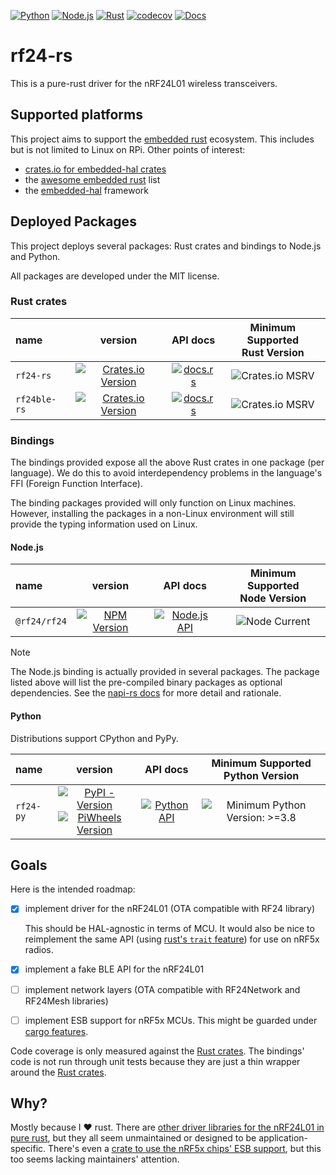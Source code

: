 <!-- markdownlint-disable MD041 MD033 -->
[![Python][python-ci-badge]][python-ci] [![Node.js][node-js-ci-badge]][node-js-ci] [![Rust][rust-ci-badge]][rust-ci] [![codecov][codecov-badge]][codecov-project] [![Docs][docs-badge]][docs]

# rf24-rs

This is a pure-rust driver for the nRF24L01 wireless transceivers.

## Supported platforms

This project aims to support the [embedded rust][embedded-rs] ecosystem.
This includes but is not limited to Linux on RPi. Other points of interest:

- [crates.io for embedded-hal crates][crates-hal]
- the [awesome embedded rust][awesome-hal] list
- the [embedded-hal][eh] framework

## Deployed Packages

This project deploys several packages: Rust crates and bindings to Node.js and Python.

All packages are developed under the MIT license.

### Rust crates

[rf24-rs-badge]: https://img.shields.io/crates/v/rf24-rs
[rf24-rs-link]: https://crates.io/crates/rf24-rs
[rf24-rs-msrv]: https://img.shields.io/crates/msrv/rf24-rs
[rf24-rs-docs-badge]: https://img.shields.io/docsrs/rf24-rs
[rf24-rs-docs-link]: https://docs.rs/rf24-rs
[rf24ble-rs-badge]: https://img.shields.io/crates/v/rf24ble-rs
[rf24ble-rs-link]: https://crates.io/crates/rf24ble-rs
[rf24ble-rs-msrv]: https://img.shields.io/crates/msrv/rf24ble-rs
[rf24ble-rs-docs-badge]: https://img.shields.io/docsrs/rf24ble-rs
[rf24ble-rs-docs-link]: https://docs.rs/rf24ble-rs

| name | version | API docs | Minimum Supported<br>Rust Version |
|:-----|:-------:|:--------:|:---------------------------------:|
| `rf24-rs` | [![Crates.io Version][rf24-rs-badge]][rf24-rs-link] | [![docs.rs][rf24-rs-docs-badge]][rf24-rs-docs-link] | ![Crates.io MSRV][rf24-rs-msrv] |
| `rf24ble-rs` | [![Crates.io Version][rf24ble-rs-badge]][rf24ble-rs-link] | [![docs.rs][rf24ble-rs-docs-badge]][rf24ble-rs-docs-link] | ![Crates.io MSRV][rf24ble-rs-msrv] |

### Bindings

The bindings provided expose all the above Rust crates in one package (per language).
We do this to avoid interdependency problems in the language's FFI (Foreign Function Interface).

The binding packages provided will only function on Linux machines.
However, installing the packages in a non-Linux environment will still provide the typing information used on Linux.

[rtd-badge]: https://img.shields.io/readthedocs/rf24-rs

#### Node.js

[npm-badge]: https://img.shields.io/npm/v/%40rf24%2Frf24
[npm-link]: https://www.npmjs.com/package/@rf24/rf24
[node-version]: https://img.shields.io/node/v/%40rf24%2Frf24?color=blue

| name | version | API docs | Minimum Supported<br>Node Version |
|:-----|:-------:|:--------:|:---------------------------------:|
| `@rf24/rf24` | [![NPM Version][npm-badge]][npm-link] | [![Node.js API][rtd-badge]][node-api] | ![Node Current][node-version] |

[napi-rs-deep-dive]: https://napi.rs/docs/deep-dive/release#3-the-native-addon-for-different-platforms-is-distributed-through-different-npm-packages

> [!NOTE]
> The Node.js binding is actually provided in several packages.
> The package listed above will list the pre-compiled binary packages as optional dependencies.
> See the [napi-rs docs][napi-rs-deep-dive] for more detail and rationale.

#### Python

Distributions support CPython and PyPy.

[pypi-link]: https://pypi.org/project/rf24-py/
[pypi-badge]: https://img.shields.io/pypi/v/rf24-py
[piwheels-badge]: https://img.shields.io/piwheels/v/rf24-py
[piwheels-link]: https://www.piwheels.org/project/rf24-py/
[py-min-ver]: https://img.shields.io/badge/python->=3.8-blue

| name | version | API docs | Minimum Supported<br>Python Version |
|:-----|:-------:|:--------:|:-----------------------------------:|
| `rf24-py` | [![PyPI - Version][pypi-badge]][pypi-link]<br>[![PiWheels Version][piwheels-badge]][piwheels-link] | [![Python API][rtd-badge]][python-api] | ![Minimum Python Version: >=3.8][py-min-ver] |

## Goals

Here is the intended roadmap:

- [x] implement driver for the nRF24L01 (OTA compatible with RF24 library)

    This should be HAL-agnostic in terms of MCU. It would also be nice to
    reimplement the same API (using [rust's `trait` feature][rust-traits])
    for use on nRF5x radios.

- [x] implement a fake BLE API for the nRF24L01
- [ ] implement network layers (OTA compatible with RF24Network and RF24Mesh libraries)
- [ ] implement ESB support for nRF5x MCUs. This might be guarded under [cargo features][cargo-feat].

Code coverage is only measured against the [Rust crates](#rust-crates).
The bindings' code is not run through unit tests because they are just a thin wrapper around the [Rust crates](#rust-crates).

## Why?

Mostly because I :heart: rust. There are [other driver libraries for the nRF24L01 in pure rust][crates-rf24],
but they all seem unmaintained or designed to be application-specific. There's even
a [crate to use the nRF5x chips' ESB support][crate-esb], but this too seems lacking
maintainers' attention.

[python-ci-badge]: https://github.com/nRF24/rf24-rs/actions/workflows/python.yml/badge.svg
[python-ci]: https://github.com/nRF24/rf24-rs/actions/workflows/python.yml
[node-js-ci-badge]: https://github.com/nRF24/rf24-rs/actions/workflows/node.yml/badge.svg
[node-js-ci]: https://github.com/nRF24/rf24-rs/actions/workflows/node.yml
[docs-badge]: https://github.com/nRF24/rf24-rs/actions/workflows/docs.yml/badge.svg
[docs]: https://rf24-rs.readthedocs.io/en/latest
[rust-ci-badge]: https://github.com/nRF24/rf24-rs/actions/workflows/rust.yml/badge.svg
[rust-ci]: https://github.com/nRF24/rf24-rs/actions/workflows/rust.yml
[codecov-badge]: https://codecov.io/gh/nRF24/rf24-rs/graph/badge.svg?token=BMQ97Y5RVP
[codecov-project]: https://codecov.io/gh/nRF24/rf24-rs

[embedded-rs]: https://docs.rust-embedded.org/book/
[crates-hal]: https://crates.io/search?q=embedded-hal
[awesome-hal]: https://github.com/rust-embedded/awesome-embedded-rust
[eh]: https://github.com/rust-embedded/embedded-hal
[cargo-feat]: https://doc.rust-lang.org/cargo/reference/features.html
[rust-traits]: https://doc.rust-lang.org/book/ch19-03-advanced-traits.html#advanced-traits
[crates-rf24]: https://crates.io/search?q=rf24
[crate-esb]: https://crates.io/crates/esb

<!--absolute-links-->
[node-api]: https://rf24-rs.readthedocs.io/en/latest/node-api/
[python-api]: https://rf24-rs.readthedocs.io/en/latest/python-api/

